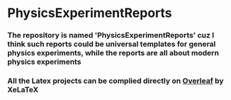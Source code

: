 # PhysicsExperimentReports
### The repository is named 'PhysicsExperimentReports' cuz I think such reports could be universal templates for general physics experiments, while the reports are all about modern physics experiments
### All the Latex projects can be complied directly on [Overleaf](https://www.overleaf.com/project) by XeLaTeX
